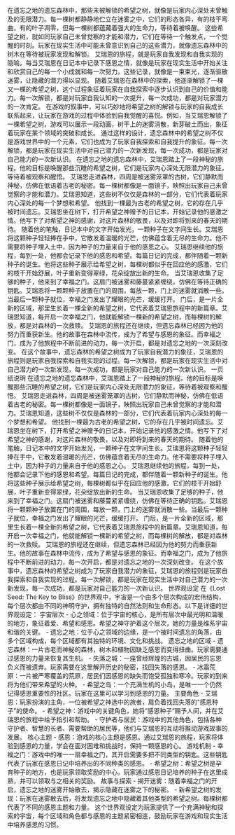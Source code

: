 在遗忘之地的遗忘森林中，那些未被解锁的希望之树，就像是玩家内心深处未曾触及的无限潜力。每一棵树都静静地伫立在迷雾之中，它们的形态各异，有的枝干弯曲，有的叶子凋零，但每一棵树都蕴藏着强大的生命力，等待着被唤醒。 这些希望之树，就如同玩家自己未曾觉察的才能和潜力，它们在等待一个触发点，一个觉醒的时刻。玩家在现实生活中可能未曾意识到自己的这些潜力，就像遗忘森林中的树木在等待被玩家发现和解锁。 艾瑞恩的旅程，就是玩家自我发现和自我实现的隐喻。每当艾瑞恩在日记本中记录下感恩之情，就像是玩家在现实生活中开始关注和欣赏自己的每一个小成就和每一次努力。这些记录，就像是一束束光，逐渐驱散迷雾，让隐藏的潜力得以显现。 随着艾瑞恩在森林中的探索，他逐渐解锁了一棵又一棵的希望之树，这个过程象征着玩家在自我探索中逐步认识到自己的价值和能力。每一次解锁，都是对玩家自我认知的一次提升，每一次成功，都是对玩家潜力的一次肯定。 在游戏的叙事中，可以巧妙地将希望之树的解锁与玩家的自我成长联系起来，让玩家在游戏的过程中体验到自我觉醒的喜悦。例如，当艾瑞恩解锁了一棵希望之树，游戏可以展示一段动画，树干上的迷雾消散，新芽破土而出，象征着玩家在某个领域的突破和成长。 通过这样的设计，遗忘森林中的希望之树不仅是游戏世界中的一个元素，它们也成为了玩家自我探索和自我提升的象征。每一次解锁，都是玩家在现实生活中对自己潜力的一次新发现，每一次成功，都是玩家对自己能力的一次新认识。 在遗忘之地的遗忘森林中，艾瑞恩踏上了一段神秘的旅程。他的目标是唤醒那些沉睡的希望之树，它们是玩家内心深处无限潜力的象征，等待着被观察和醒悟。 艾瑞恩走进森林，四周是被迷雾笼罩的古树，它们静默而神秘，仿佛在低语着古老的秘密。每一棵树都像是一面镜子，映照出玩家自己未曾觉察的才能和潜力。艾瑞恩知道，这些树不仅仅是森林的一部分，它们代表着玩家内心深处的每一个梦想和希望。 他找到一棵最为古老的希望之树，它的存在几乎被时间遗忘。艾瑞恩坐在树下，打开希望之神赠予的日记本，开始记录他的感激之情。他写下了对希望之神的感谢，对这片森林的敬畏，以及对即将到来的春天的期待。 随着他的笔触，日记本中的文字开始发光，一颗种子在文字间生长。艾瑞恩将这颗种子轻轻捧在手中，它散发着温暖的光芒，仿佛蕴含着无尽的生命力。他不需要将种子埋入土中，因为种子的力量来自于他的感恩之心。 艾瑞恩继续他的旅程，每到一处，他都会记录下他的感恩和希望。每篇日记的完成，都伴随着一颗新种子的诞生。他将这些种子展示给希望之树，每棵树都似乎在回应他的感激，它们的枝干开始舒展，叶子重新变得翠绿，花朵绽放出新的生命。 当艾瑞恩收集了足够的种子，他来到了幸福之门。这扇门被迷雾和藤蔓紧紧缠绕，仿佛在等待正确的钥匙。艾瑞恩将一颗颗种子放置在门的周围，每放一颗，门上的迷雾就消散一些。当最后一颗种子就位，幸福之门发出了耀眼的光芒，缓缓打开。 门后，是一片全新的区域，那里生长着一棵全新的希望之树，它代表着艾瑞恩旅程中的新篇章。艾瑞恩知道，每开启一次幸福之门，他就能解锁一棵新的希望之树，而每棵树的解放，都是对森林的一次救赎。 艾瑞恩的旅程还在继续，但遗忘森林已经因为他的努力而重获新生。他的故事在森林中流传，成为了希望与感恩的象征。而幸福之门，成为了他旅程中不断前进的动力，每一次开启，都是对遗忘之地的一次深刻改变。 在这个故事中，遗忘森林的希望之树成为了玩家自我潜力的象征，艾瑞恩的旅程则是玩家自我探索和自我实现的过程。每一次解锁，都是玩家在现实生活中对自己潜力的一次新发现，每一次成功，都是玩家对自己能力的一次新认识。 一页纸说明 在遗忘之地的遗忘森林中，艾瑞恩踏上了一段神秘的旅程。他的目标是唤醒那些沉睡的希望之树，它们是玩家内心深处无限潜力的象征，等待着被观察和醒悟。 艾瑞恩走进森林，四周是被迷雾笼罩的古树，它们静默而神秘，仿佛在低语着古老的秘密。每一棵树都像是一面镜子，映照出玩家自己未曾觉察的才能和潜力。艾瑞恩知道，这些树不仅仅是森林的一部分，它们代表着玩家内心深处的每一个梦想和希望。 他找到一棵最为古老的希望之树，它的存在几乎被时间遗忘。艾瑞恩坐在树下，打开希望之神赠予的日记本，开始记录他的感激之情。他写下了对希望之神的感谢，对这片森林的敬畏，以及对即将到来的春天的期待。 随着他的笔触，日记本中的文字开始发光，一颗种子在文字间生长。艾瑞恩将这颗种子轻轻捧在手中，它散发着温暖的光芒，仿佛蕴含着无尽的生命力。他不需要将种子埋入土中，因为种子的力量来自于他的感恩之心。 艾瑞恩继续他的旅程，每到一处，他都会记录下他的感恩和希望。每篇日记的完成，都伴随着一颗新种子的诞生。他将这些种子展示给希望之树，每棵树都似乎在回应他的感激，它们的枝干开始舒展，叶子重新变得翠绿，花朵绽放出新的生命。 当艾瑞恩收集了足够的种子，他来到了幸福之门。这扇门被迷雾和藤蔓紧紧缠绕，仿佛在等待正确的钥匙。艾瑞恩将一颗颗种子放置在门的周围，每放一颗，门上的迷雾就消散一些。当最后一颗种子就位，幸福之门发出了耀眼的光芒，缓缓打开。 门后，是一片全新的区域，那里生长着一棵全新的希望之树，它代表着艾瑞恩旅程中的新篇章。艾瑞恩知道，每开启一次幸福之门，他就能解锁一棵新的希望之树，而每棵树的解放，都是对森林的一次救赎。 艾瑞恩的旅程还在继续，但遗忘森林已经因为他的努力而重获新生。他的故事在森林中流传，成为了希望与感恩的象征。而幸福之门，成为了他旅程中不断前进的动力，每一次开启，都是对遗忘之地的一次深刻改变。 在这个故事中，遗忘森林的希望之树成为了玩家自我潜力的象征，艾瑞恩的旅程则是玩家自我探索和自我实现的过程。每一次解锁，都是玩家在现实生活中对自己潜力的一次新发现，每一次成功，都是玩家对自己能力的一次新认识。 世界观设定 在《Lost Seed: The Key to Bliss》的世界观中，宇宙是一个由多个层次构成的宏伟结构，每个层次都由不同的神明守护，拥有独特的自然法则和生命形态。以下是详细的世界观设定： 宇宙层次 - 心之领域：位于宇宙的核心，是所有层次中最光明和温暖的地方，象征着爱、希望和感恩。希望之神守护着这个层次，她的力量是维系宇宙和谐的关键。 - 遗忘之地：位于心之领域的边缘，是一个被时间遗忘的角落，由多个区域构成，每个区域都有其独特的环境、文化和挑战。 遗忘之地的区域 - 遗忘森林：一片古老而神秘的森林，树木和植物因缺乏感恩而变得扭曲。玩家需要通过感恩的力量来恢复其生机。 - 失落之城：一座曾经辉煌的古城，因居民的忘恩负义而被遗弃。玩家需要在这里解开历史的秘密，找回失落的感恩。 - 冰霜荒原：一片被严寒覆盖的荒原，居民们因感恩的缺失而饱受孤独和寒冷。玩家的到来将为他们带来希望的火种。 - 希望之岛：一个充满生机的小岛，是唯一一个仍然记得感恩重要性的社区。玩家在这里可以学习到感恩的力量。 主要角色 - 艾瑞恩：玩家扮演的主角，一位被希望之神选中的旅者，肩负着找回失落的“感恩种子”的使命。 - 希望之神：游戏中的关键角色，她将“感恩种子”赐予人间，并在艾瑞恩的旅程中给予指引和帮助。 - 守护者与居民：游戏中的其他角色，包括各种守护者、智慧的长者、需要帮助的居民等，他们与艾瑞恩的互动将推动游戏故事的发展。 核心主题 - 感恩：游戏的核心主题是感恩。通过艾瑞恩的旅程，玩家将体验到感恩的力量，学会在面对困难和挑战时，保持一颗感恩的心。 游戏机制 - 幸福之门：游戏中的唯一一扇幸福之门，其开启需要多把不同类型的钥匙。这些钥匙代表了玩家在感恩日记中培养出的不同种类的感恩。 - 希望之树：希望之树是孕育种子的地方，也是玩家领取奖励的中心。玩家通过感恩日记培养的种子在这里成熟，并可以领取与之相关的奖励。 故事与探索 - 揭开迷雾：随着幸福之门的开启，遗忘之地的迷雾开始散去，揭示隐藏在迷雾之下的秘密。 - 新希望之树的发现：玩家在迷雾散去后，将发现遗忘之地中隐藏着其他类型的希望之树。每棵树都代表了不同的感恩主题和力量。 这个世界观设定为玩家提供了一个充满神秘和探索的宇宙，每个区域和角色都与感恩的主题紧密相连，鼓励玩家在游戏和现实生活中培养感恩的习惯。 
